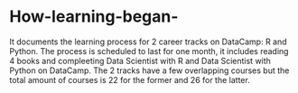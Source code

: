 # How-learning-began-
It documents the learning process for 2 career tracks on DataCamp: R and Python. 
The process is scheduled to last for one month, it includes reading 4 books and compleeting Data Scientist with R and Data Scientist with Python on DataCamp. The 2 tracks have a few overlapping courses but the total amount of courses is 22 for the former and 26 for the latter. 
